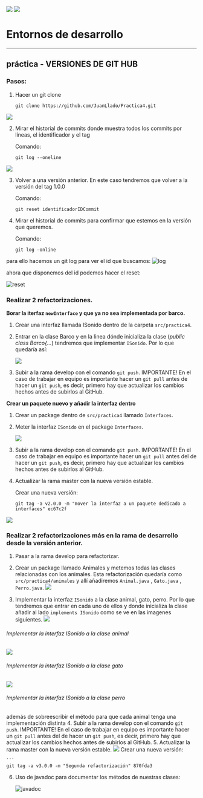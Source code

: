 ![](img/Cabecera_Logo.png)
![](img/gitHub.png)

# Entornos de desarrollo
---
## práctica - VERSIONES DE GIT HUB

### Pasos:

1. Hacer un git clone 

	```
    git clone https://github.com/JuanLlado/Practica4.git
    ```

![](img/)


2. Mirar el historial de commits donde muestra todos los commits por líneas, el identificador y el tag

    Comando: 
    ```
    git log --oneline
    ```
![](img/)

3. Volver a una versión anterior. En este caso tendremos que volver a la versión del tag 1.0.0
   
    Comando:
    ```
    git reset identificadorIDCommit
    ```

4. Mirar el historial de commits para confirmar que estemos en la versión que queremos.

    Comando:
    ```
    git log –online
    ```
para ello hacemos un git log para ver el id que buscamos:
    ![log](./img/p4/gitlog_commit_inicial.png)

ahora que disponemos del id podemos hacer el reset:

![reset](./img/p4/git_reset.png)



### Realizar 2 refactorizaciones. 

**Borar la iterfaz `newInterface` y que ya no sea implementada por barco.**

1. Crear una interfaz llamada ISonido dentro de la carpeta `src/practica4`.
2. Entrar en la clase Barco y en la linea dónde inicializa la clase (*public class 
Barco{...*) tendremos que implementar `ISonido`. Por lo que quedaría así:

    ![](img/interfazSonido.png)

3. Subir a la rama develop con el comando `git push`. IMPORTANTE! En el caso de trabajar en equipo
es importante hacer un `git pull` antes de hacer un `git push`, es decir, 
primero hay que actualizar los cambios hechos antes de subirlos al GitHub. 

**Crear un paquete nuevo y añadir la interfaz dentro** 
1. Crear un package dentro de `src/practica4` llamado `Interfaces`. 
2. Meter la interfaz `ISonido` en el package `Interfaces`.

    ![](img/sonido.png)

3. Subir a la rama develop con el comando `git push`. IMPORTANTE! En el caso de trabajar en equipo
   es importante hacer un `git pull` antes del de hacer un `git push`, es decir,
   primero hay que actualizar los cambios hechos antes de subirlos al GitHub.
4. Actualizar la rama master con la nueva versión estable.

    Crear una nueva versión:
    ```
    git tag -a v2.0.0 -m "mover la interfaz a un paquete dedicado a interfaces" ec67c2f
    ```
![](img/)
### Realizar 2 refactorizaciones más en la rama de desarrollo desde la versión anterior.
1. Pasar a la rama develop para refactorizar. 
2. Crear un package llamado Animales y metemos todas las clases relacionadas con los animales. 
Esta refactorización quedaría como `src/practica4/animales` y allí añadiremos `Animal.java` , 
`Gato.java` , `Perro.java`.
   ![](img/package.png)

3. Implementar la interfaz `ISonido` a la clase animal, gato, perro. Por lo que tendremos 
que entrar en cada uno de ellos y donde inicializa la clase añadir al lado `implements ISonido`
como se ve en las imagenes siguientes.
   ![](img/animal.png)
###### _Implementar la interfaz ISonido a la clase animal_
   ![](img/gato.png)
###### _Implementar la interfaz ISonido a la clase gato_
   ![](img/perro.png)
###### _Implementar la interfaz ISonido a la clase perro_
además de sobreescribir el método para que cada animal tenga una implementación distinta
4. Subir a la rama develop con el comando `git push`. IMPORTANTE! En el caso de trabajar en equipo
      es importante hacer un `git pull` antes del de hacer un `git push`, es decir,
      primero hay que actualizar los cambios hechos antes de subirlos al GitHub.
5. Actualizar la rama master con la nueva versión estable.
  ![](img/)
  Crear una nueva versión:

    ```
    git tag -a v3.0.0 -m "Segunda refactorización" 870fda3

6. Uso de javadoc para documentar los métodos de nuestras clases:

    ![javadoc](./img/Captura%20de%20pantalla%20de%202022-03-19%2015-53-03.png)
    
